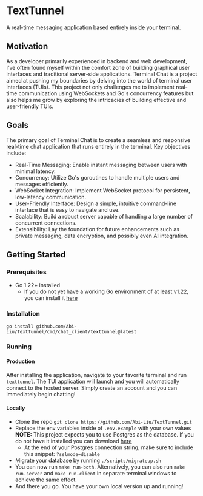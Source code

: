 # TextTunnel
A real-time messaging application based entirely inside your terminal.

## Motivation
As a developer primarily experienced in backend and web development, I've often found myself within the comfort zone of building graphical user interfaces and traditional server-side applications. Terminal Chat is a project aimed at pushing my boundaries by delving into the world of terminal user interfaces (TUIs). This project not only challenges me to implement real-time communication using WebSockets and Go's concurrency features but also helps me grow by exploring the intricacies of building effective and user-friendly TUIs.

## Goals
The primary goal of Terminal Chat is to create a seamless and responsive real-time chat application that runs entirely in the terminal. Key objectives include:

* Real-Time Messaging: Enable instant messaging between users with minimal latency.
* Concurrency: Utilize Go's goroutines to handle multiple users and messages efficiently.
* WebSocket Integration: Implement WebSocket protocol for persistent, low-latency communication.
* User-Friendly Interface: Design a simple, intuitive command-line interface that is easy to navigate and use.
* Scalability: Build a robust server capable of handling a large number of concurrent connections.
* Extensibility: Lay the foundation for future enhancements such as private messaging, data encryption, and possibly even AI integration.

## Getting Started

### Prerequisites
* Go 1.22+ installed
  * If you do not yet have a working Go environment of at least v1.22, you can install it [here](https://go.dev/doc/install)

### Installation
`go install github.com/Abi-Liu/TextTunnel/cmd/chat_client/texttunnel@latest`

### Running
#### Production
After installing the application, navigate to your favorite terminal and run `texttunnel`. The TUI application will launch and you will automatically connect to the hosted server. Simply create an account and you can immediately begin chatting!

#### Locally
* Clone the repo `git clone https://github.com/Abi-Liu/TextTunnel.git`
* Replace the env variables inside of `.env.example` with your own values **NOTE:** This project expects you to use Postgres as the database. If you do not have it installed you can download [here](https://www.postgresql.org/download/)
    * At the end of your Postgres connection string, make sure to include this snippet: `?sslmode=disable`
* Migrate your database by running `./scripts/migrateup.sh`
* You can now run `make run-both`. Alternatively, you can also run `make run-server` and `make run-client` in separate terminal windows to achieve the same effect.
* And there you go. You have your own local version up and running!
